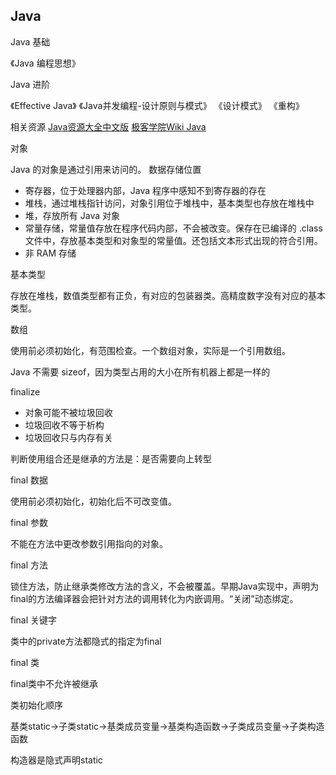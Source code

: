 ## Java

Java 基础

《Java 编程思想》

Java 进阶

《Effective Java》 《Java并发编程-设计原则与模式》 《设计模式》 《重构》

相关资源
[Java资源大全中文版](https://github.com/jobbole/awesome-java-cn)
[极客学院Wiki Java](http://wiki.jikexueyuan.com/list/java/)


对象

Java 的对象是通过引用来访问的。
数据存储位置

- 寄存器，位于处理器内部，Java 程序中感知不到寄存器的存在
- 堆栈，通过堆栈指针访问，对象引用位于堆栈中，基本类型也存放在堆栈中
- 堆，存放所有 Java 对象
- 常量存储，常量值存放在程序代码内部，不会被改变。保存在已编译的 .class 文件中，存放基本类型和对象型的常量值。还包括文本形式出现的符合引用。
- 非 RAM 存储

基本类型

存放在堆栈，数值类型都有正负，有对应的包装器类。高精度数字没有对应的基本类型。

数组

使用前必须初始化，有范围检查。一个数组对象，实际是一个引用数组。

Java 不需要 sizeof，因为类型占用的大小在所有机器上都是一样的

finalize

- 对象可能不被垃圾回收
- 垃圾回收不等于析构
- 垃圾回收只与内存有关

判断使用组合还是继承的方法是：是否需要向上转型

final 数据

使用前必须初始化，初始化后不可改变值。

final 参数

不能在方法中更改参数引用指向的对象。

final 方法

锁住方法，防止继承类修改方法的含义，不会被覆盖。早期Java实现中，声明为final的方法编译器会把针对方法的调用转化为内嵌调用。“关闭”动态绑定。

final 关键字

类中的private方法都隐式的指定为final

final 类

final类中不允许被继承

类初始化顺序

基类static->子类static->基类成员变量->基类构造函数->子类成员变量->子类构造函数

构造器是隐式声明static

